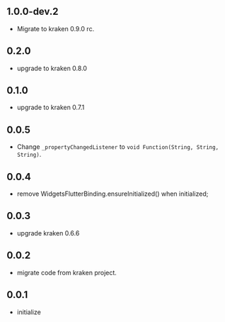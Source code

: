 ## 1.0.0-dev.2

* Migrate to kraken 0.9.0 rc. 
## 0.2.0

* upgrade to kraken 0.8.0

## 0.1.0

* upgrade to kraken 0.7.1

## 0.0.5

* Change `_propertyChangedListener` to `void Function(String, String, String)`.

## 0.0.4

* remove WidgetsFlutterBinding.ensureInitialized() when initialized;

## 0.0.3

* upgrade kraken 0.6.6

## 0.0.2

* migrate code from kraken project.

## 0.0.1

* initialize
